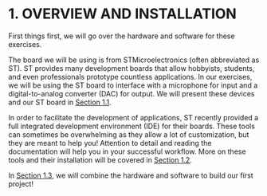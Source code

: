 # 1. OVERVIEW AND INSTALLATION

First things first, we will go over the hardware and software for these exercises.

The board we will be using is from STMicroelectronics \(often abbreviated as ST\). ST provides many development boards that allow hobbyists, students, and even professionals prototype countless applications. In our exercises, we will be using the ST board to interface with a microphone for input and a digital-to-analog converter \(DAC\) for output. We will present these devices and our ST board in [Section 1.1](hardware.md).

In order to facilitate the development of applications, ST recently provided a full integrated development environment \(IDE\) for their boards. These tools can sometimes be overwhelming as they allow a lot of customization, but they are meant to help you! Attention to detail and reading the documentation will help you in your successful workflow. More on these tools and their installation will be covered in [Section 1.2](software/).

In [Section 1.3](instructions.md), we will combine the hardware and software to build our first project!

